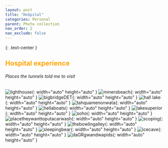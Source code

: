 ```yaml
---
layout: post
title: "Ho$pital"
categories: Personal
parent: Photo collection
nav_order: 2
nav_exclude: false
---
```


{: .text-center }
## <span style="color: orange; font-weight: bold;">Hospital experience</span>


###### Places the tunnels told me to visit
![lighthouse](/assets/IMG_6723.jpeg){: width="auto" height="auto" }
![minersbeach](/assets/IMG_6730.jpeg){: width="auto" height="auto" }
![bigbridgeDET](/assets/IMG_7057.jpeg){: width="auto" height="auto" }
![hall lake](/assets/IMG_7058.jpeg){: width="auto" height="auto" }
![tahquamenonwata](/assets/IMG_7060.jpeg){: width="auto" height="auto" }
![hellaboats](/assets/IMG_7070.jpeg){: width="auto" height="auto" }
![lakesuperior](/assets/IMG_7072.jpeg){: width="auto" height="auto" }
![soho](/assets/IMG_7074.jpeg){: width="auto" height="auto" }
![placetheywanttoputacarwash](/assets/IMG_6724.jpeg){: width="auto" height="auto" }
![scoping](/assets/1IMG_6927.jpeg){: width="auto" height="auto" }
![thebowlingalley](/assets/IMG_6930.jpeg){: width="auto" height="auto" }
![sleepingbear](/assets/IMG_7054.jpeg){: width="auto" height="auto" }
![icecave](/assets/IMG_7065.jpeg){: width="auto" height="auto" }
![daGRgwandwapids](/assets/IMG_7068.jpeg){: width="auto" height="auto" }

